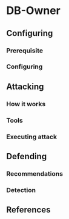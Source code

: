 # DB-Owner

## Configuring

### Prerequisite



### Configuring



## Attacking

### How it works



### Tools



### Executing attack



## Defending

### Recommendations



### Detection



## References

